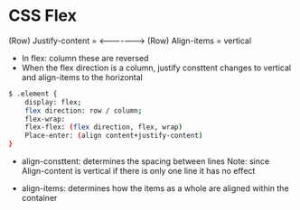 # CSS Flex

(Row) Justify-content = <------->
(Row) Align-items = vertical

- In flex: column these are reversed
- When the flex direction is a column, justify consttent changes to vertical and align-items to the horizontal

```bash
$ .element {
	display: flex;
	flex direction: row / column;
	flex-wrap:
	flex-flex: (flex direction, flex, wrap)
	Place-enter: (align content+justify-content)
}
```

- align-consttent: determines the spacing between lines
  Note: since Align-content is vertical if there is only one line it has no effect

- align-items: determines how the items as a whole are aligned within the container
